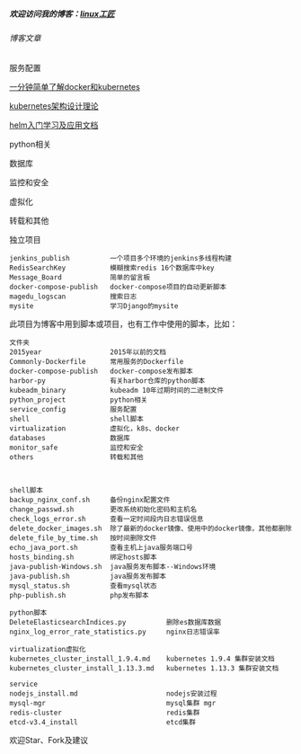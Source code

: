 ##### 欢迎访问我的博客：[linux工匠](http://www.bbotte.com)

###### 博客文章

服务配置

[一分钟简单了解docker和kubernetes](https://bbotte.github.io/service_config/a-minute-to-learn-about-docker-and-kubernetes)

[kubernetes架构设计理论](https://bbotte.github.io/service_config/kubernetes-design-and-architecture)

[helm入门学习及应用文档](https://bbotte.github.io/service_config/helm-entry-learning-and-application-documentation)

[](https://bbotte.github.io/service_config/)

[](https://bbotte.github.io/service_config/)

[](https://bbotte.github.io/service_config/)

[](https://bbotte.github.io/service_config/)

[](https://bbotte.github.io/service_config/)

[](https://bbotte.github.io/service_config/)

[](https://bbotte.github.io/service_config/)

[](https://bbotte.github.io/service_config/)



python相关

数据库

监控和安全

虚拟化

转载和其他




独立项目

```
jenkins_publish          一个项目多个环境的jenkins多线程构建
RedisSearchKey           模糊搜索redis 16个数据库中key
Message_Board            简单的留言板
docker-compose-publish   docker-compose项目的自动更新脚本
magedu_logscan           搜索日志
mysite                   学习Django的mysite
```

此项目为博客中用到脚本或项目，也有工作中使用的脚本，比如：

```
文件夹
2015year                 2015年以前的文档
Commonly-Dockerfile      常用服务的Dockerfile
docker-compose-publish   docker-compose发布脚本
harbor-py                有关harbor仓库的python脚本
kubeadm_binary           kubeadm 10年过期时间的二进制文件
python_project           python相关
service_config           服务配置
shell                    shell脚本
virtualization           虚拟化，k8s、docker
databases                数据库
monitor_safe             监控和安全
others                   转载和其他



shell脚本
backup_nginx_conf.sh     备份nginx配置文件
change_passwd.sh         更改系统初始化密码和主机名 
check_logs_error.sh	     查看一定时间段内日志错误信息
delete_docker_images.sh	 除了最新的docker镜像、使用中的docker镜像，其他都删除
delete_file_by_time.sh	 按时间删除文件
echo_java_port.sh	     查看主机上java服务端口号
hosts_binding.sh	     绑定hosts脚本
java-publish-Windows.sh	 java服务发布脚本--Windows环境
java-publish.sh	         java服务发布脚本
mysql_status.sh	         查看mysql状态
php-publish.sh           php发布脚本

python脚本
DeleteElasticsearchIndices.py          删除es数据库数据
nginx_log_error_rate_statistics.py     nginx日志错误率

virtualization虚拟化
kubernetes_cluster_install_1.9.4.md    kubernetes 1.9.4 集群安装文档
kubernetes_cluster_install_1.13.3.md   kubernetes 1.13.3 集群安装文档

service
nodejs_install.md                      nodejs安装过程
mysql-mgr                              mysql集群 mgr
redis-cluster                          redis集群
etcd-v3.4_install                      etcd集群

```

欢迎Star、Fork及建议

